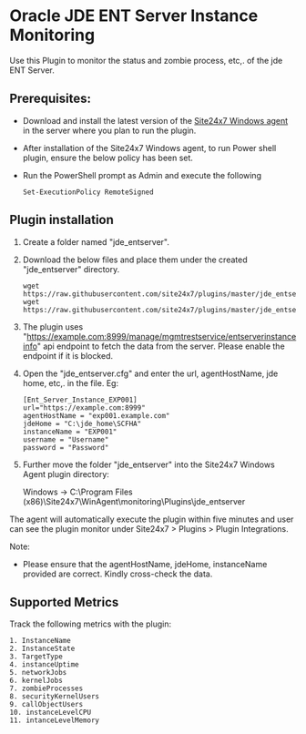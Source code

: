 # Oracle JDE ENT Server Instance Monitoring

Use this Plugin to monitor the status and zombie process, etc,. of the jde ENT Server.
## Prerequisites: 

- Download and install the latest version of the [Site24x7 Windows agent](https://www.site24x7.com/app/client#/admin/inventory/add-monitor) in the server where you plan to run the plugin.

- After installation of the Site24x7 Windows agent, to run Power shell plugin, ensure the below policy has been set.
- Run the PowerShell prompt as Admin and execute the following 

  ```
  Set-ExecutionPolicy RemoteSigned
  ```

## **Plugin installation**

1. Create a folder named "jde_entserver".
2. Download the below files and place them under the created "jde_entserver" directory.
	```
	wget https://raw.githubusercontent.com/site24x7/plugins/master/jde_entserver/jde_entserver.ps1
	wget https://raw.githubusercontent.com/site24x7/plugins/master/jde_entserver/jde_entserver.cfg
	```
3. The plugin uses "https://example.com:8999/manage/mgmtrestservice/entserverinstanceinfo" api endpoint to fetch the data from the server. Please enable the endpoint if it is blocked.

4. Open the "jde_entserver.cfg" and enter the url, agentHostName, jde home, etc,. in  the file. Eg:

	```
	[Ent_Server_Instance_EXP001]
	url="https://example.com:8999"
	agentHostName = "exp001.example.com"
	jdeHome = "C:\jde_home\SCFHA"
	instanceName = "EXP001"
	username = "Username"
	password = "Password"
	```

5. Further move the folder "jde_entserver" into the Site24x7 Windows Agent plugin directory:

	Windows          ->   C:\Program Files (x86)\Site24x7\WinAgent\monitoring\Plugins\jde_entserver

The agent will automatically execute the plugin within five minutes and user can see the plugin monitor under Site24x7 > Plugins > Plugin Integrations. 

Note: 
- Please ensure that the agentHostName, jdeHome, instanceName provided are correct. Kindly cross-check the data.

## Supported Metrics

Track the following metrics with the plugin:

	1. InstanceName
	2. InstanceState
	3. TargetType
	4. instanceUptime
	5. networkJobs
	6. kernelJobs
	7. zombieProcesses
	8. securityKernelUsers
	9. callObjectUsers
	10. instanceLevelCPU
	11. intanceLevelMemory





